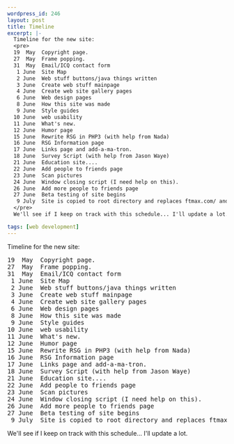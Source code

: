 ```yaml
--- 
wordpress_id: 246
layout: post
title: Timeline
excerpt: |-
  Timeline for the new site:
  <pre>
  19  May  Copyright page.
  27  May  Frame popping.
  31  May  Email/ICQ contact form
   1 June  Site Map
   2 June  Web stuff buttons/java things written
   3 June  Create web stuff mainpage
   4 June  Create web site gallery pages
   6 June  Web design pages
   8 June  How this site was made
   9 June  Style guides
  10 June  web usability
  11 June  What's new.
  12 June  Humor page
  15 June  Rewrite RSG in PHP3 (with help from Nada)
  16 June  RSG Information page
  17 June  Links page and add-a-ma-tron.
  18 June  Survey Script (with help from Jason Waye)
  21 June  Education site....
  22 June  Add people to friends page
  23 June  Scan pictures
  24 June  Window closing script (I need help on this).
  26 June  Add more people to friends page
  27 June  Beta testing of site begins
   9 July  Site is copied to root directory and replaces ftmax.com/ and ftmax.com/x
  </pre>
  We'll see if I keep on track with this schedule... I'll update a lot.

tags: [web development]
---
```


Timeline for the new site:
<pre>
19  May  Copyright page.
27  May  Frame popping.
31  May  Email/ICQ contact form
 1 June  Site Map
 2 June  Web stuff buttons/java things written
 3 June  Create web stuff mainpage
 4 June  Create web site gallery pages
 6 June  Web design pages
 8 June  How this site was made
 9 June  Style guides
10 June  web usability
11 June  What's new.
12 June  Humor page
15 June  Rewrite RSG in PHP3 (with help from Nada)
16 June  RSG Information page
17 June  Links page and add-a-ma-tron.
18 June  Survey Script (with help from Jason Waye)
21 June  Education site....
22 June  Add people to friends page
23 June  Scan pictures
24 June  Window closing script (I need help on this).
26 June  Add more people to friends page
27 June  Beta testing of site begins
 9 July  Site is copied to root directory and replaces ftmax.com/ and ftmax.com/x
</pre>
We'll see if I keep on track with this schedule... I'll update a lot.
